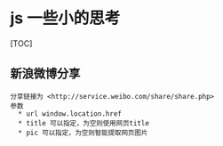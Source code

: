 # js 一些小的思考

[TOC]


## 新浪微博分享

    分享链接为 <http://service.weibo.com/share/share.php>
    参数
      * url window.location.href
      * title 可以指定，为空则使用网页title
      * pic 可以指定，为空则智能提取网页图片
